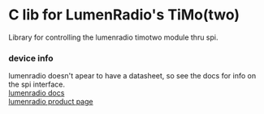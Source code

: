 # C lib for LumenRadio's TiMo(two)
Library for controlling the lumenradio timotwo module thru spi. 

### device info 
lumenradio doesn't apear to have a datasheet, so see the docs for info on the spi interface.  
[lumenradio docs](https://docs.lumenrad.io/timotwo/)  
[lumenradio product page](https://lumenradio.com/products/timotwo/)